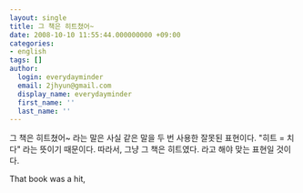 ```yaml
---
layout: single
title: 그 책은 히트쳤어~
date: 2008-10-10 11:55:44.000000000 +09:00
categories:
- english
tags: []
author:
  login: everydayminder
  email: 2jhyun@gmail.com
  display_name: everydayminder
  first_name: ''
  last_name: ''
---
```

그 책은 히트쳤어~ 라는 말은 사실 같은 말을 두 번 사용한 잘못된 표현이다.
"히트 = 치다" 라는 뜻이기 때문이다. 
따라서, 그냥 그 책은 히트였다. 라고 해야 맞는 표현일 것이다.

That book was a hit,
